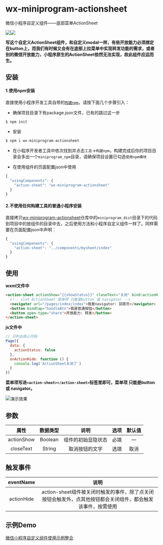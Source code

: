 # wx-miniprogram-actionsheet
微信小程序自定义组件——底部菜单ActionSheet

[![](https://img.shields.io/npm/dm/wx-miniprogram-actionsheet.svg?style=popout)](https://www.npmjs.com/package/wx-miniprogram-actionsheet)[![](https://img.shields.io/badge/dynamic/json.svg?label=version&url=https%3A%2F%2Fraw.githubusercontent.com%2FJaimeCheng%2Fwx-miniprogram-actionsheet%2Fmaster%2Fpackage.json&query=version&colorB=blue&prefix=%20&suffix=%20)](https://www.npmjs.com/package/wx-miniprogram-actionsheet)

**写这个自定义ActionSheet组件，和自定义modal一样，有些开放能力必须绑定在button上，而我们有时候又会有在底部上拉菜单中实现转发功能的需求，或者别的微信开放能力，小程序原生的ActionSheet依然无法实现，故此组件应运而生。**

## 安装
#### 1.使用npm安装
直接使用小程序开发工具自带的[```构建npm```](https://developers.weixin.qq.com/miniprogram/dev/devtools/npm.html)，请按下面几个步骤引入：
- 确保项目目录下有package.json文件，已有的跳过这一步
``` bash
$ npm init
```
- 安装
``` bash
$ npm i wx-miniprogram-actionsheet
```
- 在小程序开发者工具中依次找到并点击`工具`->`构建npm`，构建完成后你的项目目录会多出一个`miniprogram_npm`目录，请确保项目设置已勾选`使用npm模块`

- 在使用组件的页面配置json中使用
```js
{
  "usingComponents": {
    "action-sheet": "wx-miniprogram-actionsheet"
  }
}
```
#### 2.不使用任何构建工具的普通小程序安装
直接拷贝[wx-miniprogram-actionsheet](https://github.com/JaimeCheng/wx-miniprogram-actionsheet)仓库中的`miniprogram_dist`目录下的代码到项目中的放组件的目录中去，之后使用方法和小程序自定义组件一样了。同样需要在页面配置json中声明：
```js
{
  "usingComponents": {
    "action-sheet": "../components/mysheet/index"
  }
}
```

## 使用
**wxml文件中**

```html
<action-sheet actionShow="{{showStatus}}" closeText="关闭" bind:actionHide="onActionHide">
  <!-- slot ActionSheet 菜单项 只能是button 或 navigator -->
  <navigator url="/pages/index/index">我是navigator: 回首页</navigator>
  <button bindtap="handleBtn">我是普通按钮</button>
  <button open-type="share">开放能力: 转发</button>
</action-sheet>
```
**js文件中**

```js
// 只列出核心代码
Page({
  data: {
    actionStatus: false
  },
  onActionHide: function () {
    console.log('ActionSheet关闭了')
  }
})
```
**菜单项写进`<action-sheet></action-sheet>`标签里即可，菜单项 只能是button 或 navigator。**

![演示效果](https://ws3.sinaimg.cn/large/005z3BWwly1fyumv2uolhg306j0bndji.gif)


## 参数
|    属性    | 数据类型 |        说明        | 选项 | 默认值 |
| :--------: | :------: | :----------------: | :--: | :----: |
| actionShow | Boolean  | 组件的初始显隐状态 | 必填 |   —    |
| closeText  |  String  |   取消按钮的文字   | 选填 |  取消  |
## 触发事件

| eventName  |                             说明                             |
| :--------: | :----------------------------------------------------------: |
| actionHide | action-sheet组件被关闭时触发的事件，除了点关闭按钮会触发外，点其他按钮都会关闭组件，都会触发该事件，按需使用 |

## 示例Demo
[微信小程序自定义组件使用示例整合](https://github.com/JaimeCheng/weapp-components)
